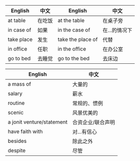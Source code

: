 | English    | 中文   | English           | 中文          |
| ---------- | ------ | ----------------- | ------------- |
| at table   | 在吃饭 | at the table      | 在桌子旁      |
| in case of | 如果   | in the case of    | 在...的情况下 |
| take place | 发生   | take the place of | 代替          |
| in office  | 任职   | in the office     | 在办公室      |
| go to bed  | 去睡觉 | go to the bed     | 去床边        |

| English                   | 中文              |
| ------------------------- | ----------------- |
| a mass of                 | 大量的            |
| salary                    | 薪水              |
| routine                   | 常规的、惯例      |
| scenic                    | 风景优美的        |
| a jonit venture/statement | 合资企业/联合声明 |
| have faith with           | 对...有信心       |
| besides                   | 除此之外          |
| despite                   | 尽管              |

